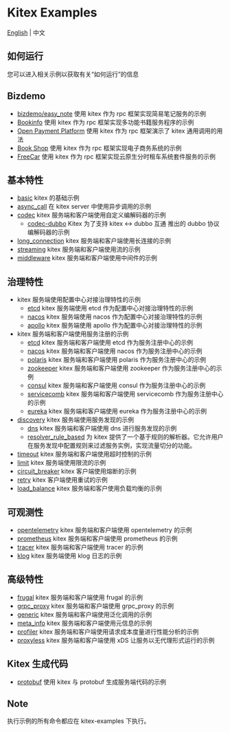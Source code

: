 # Kitex Examples

[English](README.md) | 中文

## 如何运行

您可以进入相关示例以获取有关“如何运行”的信息

## Bizdemo
- [bizdemo/easy_note](bizdemo/easy_note) 使用 kitex 作为 rpc 框架实现简易笔记服务的示例
- [Bookinfo](https://github.com/cloudwego/biz-demo/tree/main/bookinfo) 使用 kitex 作为 rpc 框架实现多功能书籍服务程序的示例
- [Open Payment Platform](https://github.com/cloudwego/biz-demo/tree/main/open-payment-platform) 使用 kitex 作为 rpc 框架演示了 kitex 通用调用的用法
- [Book Shop](https://github.com/cloudwego/biz-demo/tree/main/book-shop) 使用 kitex 作为 rpc 框架实现电子商务系统的示例
- [FreeCar](https://github.com/CyanAsterisk/FreeCar) 使用 kitex 作为 rpc 框架实现云原生分时租车系统套件服务的示例

## 基本特性
- [basic](basic) kitex 的基础示例
- [async_call](async_call) 在 kitex server 中使用异步调用的示例
- [codec](codec) kitex 服务端和客户端使用自定义编解码器的示例
  - [codec-dubbo](https://github.com/kitex-contrib/codec-dubbo/tree/main/samples/helloworld) Kitex 为了支持 kitex <-> dubbo 互通 推出的 dubbo 协议编解码器的示例
- [long_connection](longconnection) kitex 服务端和客户端使用长连接的示例
- [streaming](streaming) kitex 服务端和客户端使用流的示例
- [middleware](middleware) kitex 服务端和客户端使用中间件的示例

## 治理特性
- kitex 服务端使用配置中心对接治理特性的示例
  - [etcd](https://github.com/kitex-contrib/config-etcd/tree/main/example) kitex 服务端使用 etcd 作为配置中心对接治理特性的示例
  - [nacos](https://github.com/kitex-contrib/config-nacos/tree/main/example) kitex 服务端使用 nacos 作为配置中心对接治理特性的示例
  - [apollo](https://github.com/kitex-contrib/config-apollo/tree/main/example) kitex 服务端使用 apollo 作为配置中心对接治理特性的示例
- kitex 服务端和客户端使用服务注册的示例
  - [etcd](https://github.com/kitex-contrib/registry-etcd/tree/main/example) kitex 服务端和客户端使用 etcd 作为服务注册中心的示例
  - [nacos](https://github.com/kitex-contrib/registry-nacos/tree/main/example) kitex 服务端和客户端使用 nacos 作为服务注册中心的示例
  - [polaris](https://github.com/kitex-contrib/registry-polaris/tree/main/example) kitex 服务端和客户端使用 polaris 作为服务注册中心的示例
  - [zookeeper](https://github.com/kitex-contrib/registry-zookeeper) kitex 服务端和客户端使用 zookeeper 作为服务注册中心的示例
  - [consul](https://github.com/kitex-contrib/registry-consul/tree/main/example) kitex 服务端和客户端使用 consul 作为服务注册中心的示例
  - [servicecomb](https://github.com/kitex-contrib/registry-servicecomb/tree/main/example) kitex 服务端和客户端使用 servicecomb 作为服务注册中心的示例
  - [eureka](https://github.com/kitex-contrib/registry-eureka/tree/main/example) kitex 服务端和客户端使用 eureka 作为服务注册中心的示例
- [discovery](discovery) kitex 服务端使用服务发现的示例
  - [dns](https://github.com/kitex-contrib/resolver-dns) kitex 服务端和客户端使用 dns 进行服务发现的示例
  - [resolver_rule_based](https://github.com/kitex-contrib/resolver-rule-based/tree/main/demo) 为 kitex 提供了一个基于规则的解析器。它允许用户在服务发现中配置规则来过滤服务实例，实现流量切分的功能。
- [timeout](governance/timeout) kitex 服务端和客户端使用超时控制的示例
- [limit](governance/limit) kitex 服务端使用限流的示例
- [circuit_breaker](governance/circuitbreak) kitex 客户端使用熔断的示例
- [retry](governance/retry) kitex 客户端使用重试的示例
- [load_balance](loadbalancer) kitex 服务端和客户使用负载均衡的示例

## 可观测性
- [opentelemetry](opentelemetry) kitex 服务端和客户端使用 opentelemetry 的示例
- [prometheus](prometheus) kitex 服务端和客户端使用 prometheus 的示例
- [tracer](tracer) kitex 服务端和客户端使用 tracer 的示例
- [klog](klog) kitex 服务端使用 klog 日志的示例

## 高级特性
- [frugal](frugal) kitex 服务端和客户端使用 frugal 的示例
- [grpc_proxy](grpcproxy) kitex 服务端和客户端使用 grpc_proxy 的示例
- [generic](generic) kitex 服务端和客户端使用泛化调用的示例
- [meta_info](metainfo) kitex 服务端和客户端使用元信息的示例
- [profiler](profiler) kitex 服务端和客户端使用请求成本度量进行性能分析的示例
- [proxyless](proxyless) kitex 服务端和客户端使用 xDS 让服务以无代理形式运行的示例

## Kitex 生成代码
- [protobuf](kitex/protobuf) 使用 kitex 与 protobuf 生成服务端代码的示例

## Note

执行示例的所有命令都应在 kitex-examples 下执行。